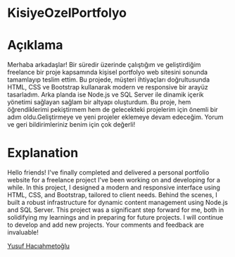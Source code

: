 # KisiyeOzelPortfolyo
<h1>Açıklama</h1>
Merhaba arkadaşlar! Bir süredir üzerinde çalıştığım ve geliştirdiğim freelance bir proje kapsamında kişisel portfolyo web sitesini sonunda tamamlayıp teslim ettim. Bu projede, müşteri ihtiyaçları doğrultusunda HTML, CSS ve Bootstrap kullanarak modern ve responsive bir arayüz tasarladım. Arka planda ise Node.js ve SQL Server ile dinamik içerik yönetimi sağlayan sağlam bir altyapı oluşturdum. Bu proje, hem öğrendiklerimi pekiştirmem hem de gelecekteki projelerim için önemli bir adım oldu.Geliştirmeye ve yeni projeler eklemeye devam edeceğim. Yorum ve geri bildirimleriniz benim için çok değerli!
<h1>Explanation</h1>
Hello friends! I've finally completed and delivered a personal portfolio website for a freelance project I've been working on and developing for a while. In this project, I designed a modern and responsive interface using HTML, CSS, and Bootstrap, tailored to client needs. Behind the scenes, I built a robust infrastructure for dynamic content management using Node.js and SQL Server. This project was a significant step forward for me, both in solidifying my learnings and in preparing for future projects. I will continue to develop and add new projects. Your comments and feedback are invaluable!

<a href="https://www.linkedin.com/in/yusuf-hac%C4%B1ahmeto%C4%9Flu-a2b3ba247/" rel="nofollow">Yusuf Hacıahmetoğlu</a>
